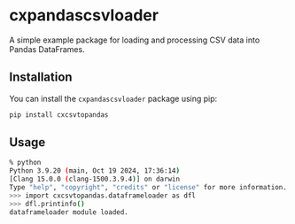 # cxpandascsvloader
A simple example package for loading and processing CSV data into Pandas DataFrames.

## Installation
You can install the `cxpandascsvloader` package using pip:

```sh
pip install cxcsvtopandas
```

## Usage
```sh
% python                        
Python 3.9.20 (main, Oct 19 2024, 17:36:14) 
[Clang 15.0.0 (clang-1500.3.9.4)] on darwin
Type "help", "copyright", "credits" or "license" for more information.
>>> import cxcsvtopandas.dataframeloader as dfl
>>> dfl.printinfo()
dataframeloader module loaded.
```

